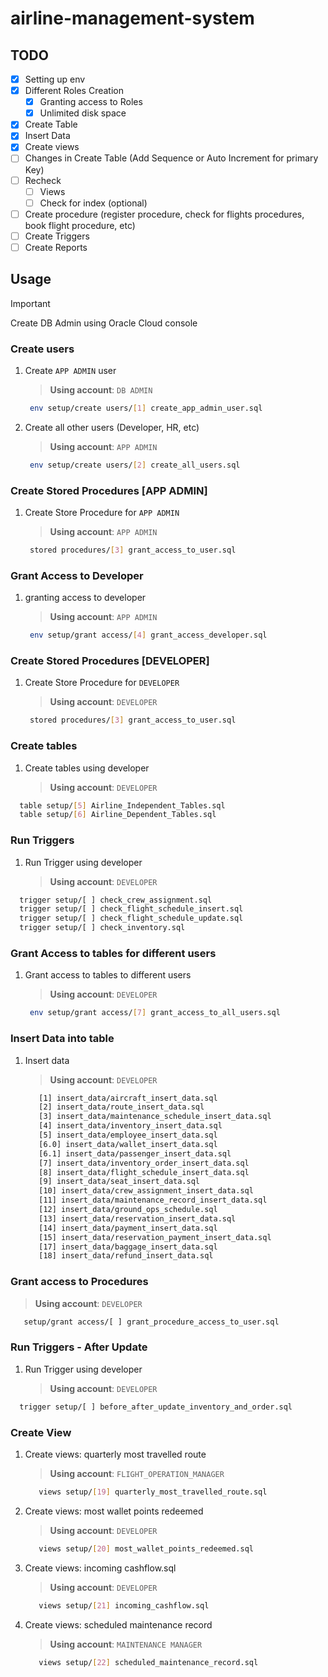 # airline-management-system

## TODO

- [x] Setting up env
- [x] Different Roles Creation
  - [x] Granting access to Roles
  - [x] Unlimited disk space
- [x] Create Table
- [x] Insert Data
- [x] Create views
- [ ] Changes in Create Table (Add Sequence or Auto Increment for primary Key)
- [ ] Recheck
  - [ ] Views 
  - [ ] Check for index (optional)
- [ ] Create procedure (register procedure, check for flights procedures, book flight procedure, etc)
- [ ] Create Triggers
- [ ] Create Reports

## Usage

> [!IMPORTANT]
> Create DB Admin using Oracle Cloud console

### Create users

1. Create `APP ADMIN` user

   > **Using account**: `DB ADMIN`

   ```sh
    env setup/create users/[1] create_app_admin_user.sql
   ```

2. Create all other users (Developer, HR, etc)
   > **Using account**: `APP ADMIN`

   ```sh
    env setup/create users/[2] create_all_users.sql
   ```

### Create Stored Procedures [APP ADMIN]

1. Create Store Procedure for `APP ADMIN`

   > **Using account**: `APP ADMIN`

   ```sh
    stored procedures/[3] grant_access_to_user.sql
   ```

### Grant Access to Developer

1. granting access to developer

    > **Using account**: `APP ADMIN`

   ```sh
    env setup/grant access/[4] grant_access_developer.sql
   ```

### Create Stored Procedures [DEVELOPER]

1. Create Store Procedure for `DEVELOPER`

   > **Using account**: `DEVELOPER`

   ```sh
    stored procedures/[3] grant_access_to_user.sql
   ```

### Create tables

1. Create tables using developer

   > **Using account**: `DEVELOPER`

  ```sh
    table setup/[5] Airline_Independent_Tables.sql
    table setup/[6] Airline_Dependent_Tables.sql
  ```

### Run Triggers

1. Run Trigger using developer
   > **Using account**: `DEVELOPER`

  ```sh
    trigger setup/[ ] check_crew_assignment.sql
    trigger setup/[ ] check_flight_schedule_insert.sql
    trigger setup/[ ] check_flight_schedule_update.sql
    trigger setup/[ ] check_inventory.sql
  ```


### Grant Access to tables for different users

1. Grant access to tables to different users

   > **Using account**: `DEVELOPER`

   ```sh
    env setup/grant access/[7] grant_access_to_all_users.sql
   ```

### Insert Data into table

1. Insert data

   > **Using account**: `DEVELOPER`

   ```sh
      [1] insert_data/aircraft_insert_data.sql
      [2] insert_data/route_insert_data.sql
      [3] insert_data/maintenance_schedule_insert_data.sql
      [4] insert_data/inventory_insert_data.sql
      [5] insert_data/employee_insert_data.sql
      [6.0] insert_data/wallet_insert_data.sql
      [6.1] insert_data/passenger_insert_data.sql
      [7] insert_data/inventory_order_insert_data.sql
      [8] insert_data/flight_schedule_insert_data.sql
      [9] insert_data/seat_insert_data.sql
      [10] insert_data/crew_assignment_insert_data.sql
      [11] insert_data/maintenance_record_insert_data.sql
      [12] insert_data/ground_ops_schedule.sql
      [13] insert_data/reservation_insert_data.sql
      [14] insert_data/payment_insert_data.sql
      [15] insert_data/reservation_payment_insert_data.sql
      [17] insert_data/baggage_insert_data.sql
      [18] insert_data/refund_insert_data.sql
   ```

### Grant access to Procedures

   > **Using account**: `DEVELOPER`
   ```sh
      setup/grant access/[ ] grant_procedure_access_to_user.sql
   ```

### Run Triggers - After Update

1. Run Trigger using developer
   > **Using account**: `DEVELOPER`

  ```sh
    trigger setup/[ ] before_after_update_inventory_and_order.sql
  ```



### Create View

1. Create views: quarterly most travelled route
   > **Using account**: `FLIGHT_OPERATION_MANAGER`
   ```sh
      views setup/[19] quarterly_most_travelled_route.sql
   ```

2. Create views: most wallet points redeemed
   > **Using account**: `DEVELOPER`
   ```sh
      views setup/[20] most_wallet_points_redeemed.sql
   ```

3. Create views: incoming cashflow.sql
   > **Using account**: `DEVELOPER`
   ```sh
      views setup/[21] incoming_cashflow.sql
   ```

4. Create views: scheduled maintenance record
   > **Using account**: `MAINTENANCE MANAGER`
   ```sh
      views setup/[22] scheduled_maintenance_record.sql
   ```
